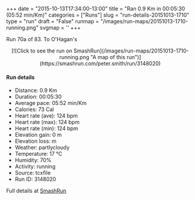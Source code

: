 +++
date = "2015-10-13T17:34:00-13:00"
title = "Ran 0.9 Km in 00:05:30 (05:52 min/Km)"
categories = ["Runs"]
slug = "run-details-20151013-1710"
type = "run"
draft = "False"
runmap = "/images/run-maps/20151013-1710-running.png"
svgmap = '<polyline points="100 65, 99 65, 98 64, 97 63, 94 60, 82 59, 82 57, 81 55, 81 54, 79 53, 76 53, 74 52, 72 51, 69 51, 67 50, 65 50, 63 49, 61 50, 59 49, 58 48, 55 47, 53 47, 51 47, 49 47, 47 46, 46 44, 45 41, 42 40, 40 40, 36 39, 34 38, 32 38, 30 37, 28 36, 26 35, 24 35, 22 35, 20 36, 18 36, 13 35, 12 35, 11 36, 10 40, 9 41, 8 42, 4 42, 2 42, 0 43">'
+++

Run 70a of 83. To O'Hagan's 



<!--more-->

<center>
[![Click to see the run on SmashRun](/images/run-maps/20151013-1710-running.png "A map of this run")](https://smashrun.com/peter.smith/run/3148020)
</center>

#### Run details

* Distance: 0.9 Km
* Duration: 00:05:30
* Average pace: 05:52 min/Km
* Calories: 73 Cal
* Heart rate (ave): 124 bpm
* Heart rate (max): 124 bpm
* Heart rate (min): 124 bpm
* Elevation gain: 0 m
* Elevation loss:  m
* Weather: partlycloudy
* Temperature: 17 &deg;C
* Humidity: 70%
* Activity: running
* Source: tcxfile
* Run ID: 3148020

Full details at [SmashRun](https://smashrun.com/peter.smith/run/3148020)